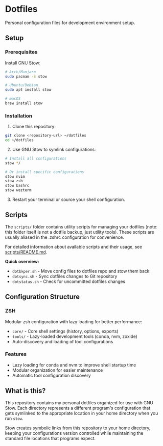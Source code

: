 # Dotfiles

Personal configuration files for development environment setup.

## Setup

### Prerequisites

Install GNU Stow:

```bash
# Arch/Manjaro
sudo pacman -S stow

# Ubuntu/Debian
sudo apt install stow

# macOS
brew install stow
```

### Installation

1. Clone this repository:
```bash
git clone <repository-url> ~/dotfiles
cd ~/dotfiles
```

2. Use GNU Stow to symlink configurations:
```bash
# Install all configurations
stow */

# Or install specific configurations
stow nvim
stow zsh
stow bashrc
stow wezterm
```

3. Restart your terminal or source your shell configuration.

## Scripts

The `scripts/` folder contains utility scripts for managing your dotfiles (note: this folder itself is not a dotfile backup, just utility tools). These scripts are usually aliased in the .zshrc configuration for convenience.

For detailed information about available scripts and their usage, see [scripts/README.md](scripts/README.md).

**Quick overview:**
- `dotbkper.sh` - Move config files to dotfiles repo and stow them back
- `dotsync.sh` - Sync dotfiles changes to Git repository  
- `dotstatus.sh` - Check for uncommitted dotfiles changes

## Configuration Structure

### ZSH
Modular zsh configuration with lazy loading for better performance:
- `core/` - Core shell settings (history, options, exports)
- `tools/` - Lazy-loaded development tools (conda, nvm, zoxide)
- Auto-discovery and loading of tool configurations

### Features
- Lazy loading for conda and nvm to improve shell startup time
- Modular organization for easier maintenance
- Automatic tool configuration discovery

## What is this?

This repository contains my personal dotfiles organized for use with GNU Stow. Each directory represents a different program's configuration that gets symlinked to the appropriate location in your home directory when you run `stow`.

Stow creates symbolic links from this repository to your home directory, keeping your configurations version controlled while maintaining the standard file locations that programs expect.
